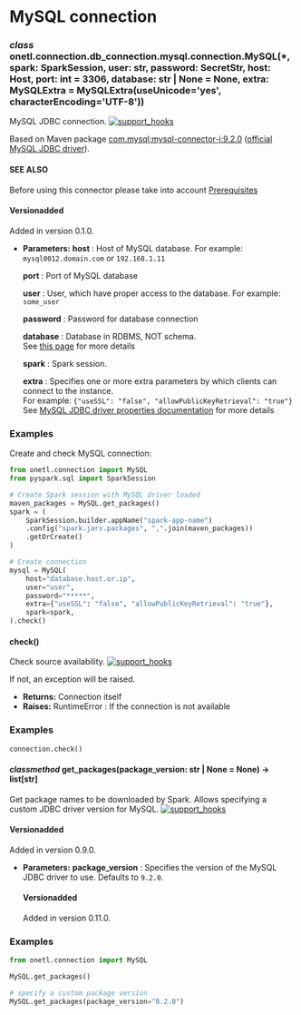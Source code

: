<a id="mysql-connection"></a>

# MySQL connection

### *class* onetl.connection.db_connection.mysql.connection.MySQL(\*, spark: SparkSession, user: str, password: SecretStr, host: Host, port: int = 3306, database: str | None = None, extra: MySQLExtra = MySQLExtra(useUnicode='yes', characterEncoding='UTF-8'))

MySQL JDBC connection. [![support_hooks](https://img.shields.io/badge/%20-support%20hooks-blue)](https://onetl.readthedocs.io/en/0.13.5/hooks/index.html)

Based on Maven package [com.mysql:mysql-connector-j:9.2.0](https://mvnrepository.com/artifact/com.mysql/mysql-connector-j/9.2.0)
([official MySQL JDBC driver](https://dev.mysql.com/doc/connector-j/en/)).

#### SEE ALSO
Before using this connector please take into account [Prerequisites](prerequisites.md#mysql-prerequisites)

#### Versionadded
Added in version 0.1.0.

* **Parameters:**
  **host**
  : Host of MySQL database. For example: `mysql0012.domain.com` or `192.168.1.11`

  **port**
  : Port of MySQL database

  **user**
  : User, which have proper access to the database. For example: `some_user`

  **password**
  : Password for database connection

  **database**
  : Database in RDBMS, NOT schema.
    <br/>
    See [this page](https://www.educba.com/postgresql-database-vs-schema/) for more details

  **spark**
  : Spark session.

  **extra**
  : Specifies one or more extra parameters by which clients can connect to the instance.
    <br/>
    For example: `{"useSSL": "false", "allowPublicKeyRetrieval": "true"}`
    <br/>
    See [MySQL JDBC driver properties documentation](https://dev.mysql.com/doc/connector-j/en/connector-j-reference-configuration-properties.html)
    for more details

### Examples

Create and check MySQL connection:

```python
from onetl.connection import MySQL
from pyspark.sql import SparkSession

# Create Spark session with MySQL driver loaded
maven_packages = MySQL.get_packages()
spark = (
    SparkSession.builder.appName("spark-app-name")
    .config("spark.jars.packages", ",".join(maven_packages))
    .getOrCreate()
)

# Create connection
mysql = MySQL(
    host="database.host.or.ip",
    user="user",
    password="*****",
    extra={"useSSL": "false", "allowPublicKeyRetrieval": "true"},
    spark=spark,
).check()
```

<!-- !! processed by numpydoc !! -->

#### check()

Check source availability. [![support_hooks](https://img.shields.io/badge/%20-support%20hooks-blue)](https://onetl.readthedocs.io/en/0.13.5/hooks/index.html)

If not, an exception will be raised.

* **Returns:**
  Connection itself
* **Raises:**
  RuntimeError
  : If the connection is not available

### Examples

```python
connection.check()
```

<!-- !! processed by numpydoc !! -->

#### *classmethod* get_packages(package_version: str | None = None) → list[str]

Get package names to be downloaded by Spark. Allows specifying a custom JDBC driver version for MySQL. [![support_hooks](https://img.shields.io/badge/%20-support%20hooks-blue)](https://onetl.readthedocs.io/en/0.13.5/hooks/index.html)

#### Versionadded
Added in version 0.9.0.

* **Parameters:**
  **package_version**
  : Specifies the version of the MySQL JDBC driver to use. Defaults to `9.2.0`.
    <br/>
    #### Versionadded
    Added in version 0.11.0.

### Examples

```python
from onetl.connection import MySQL

MySQL.get_packages()

# specify a custom package version
MySQL.get_packages(package_version="8.2.0")
```

<!-- !! processed by numpydoc !! -->
